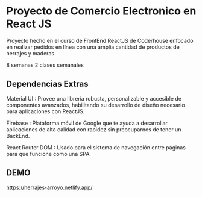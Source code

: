 # Proyecto de Comercio Electronico en React JS

Proyecto hecho en el curso de FrontEnd ReactJS de Coderhouse enfocado en realizar pedidos en línea con una amplia cantidad de productos de herrajes y maderas.

8 semanas
2 clases semanales

## Dependencias Extras

Material UI : Provee una librería robusta, personalizable y accesible de componentes avanzados, habilitando su desarrollo de diseño necesario para aplicaciones con ReactJS.

Firebase : Plataforma móvil de Google que te ayuda a desarrollar aplicaciones de alta calidad con rapidez sin preocuparnos de tener un BackEnd.

React Router DOM : Usado para el sistema de navegación entre páginas para que funcione como una SPA.

## DEMO

https://herrajes-arroyo.netlify.app/